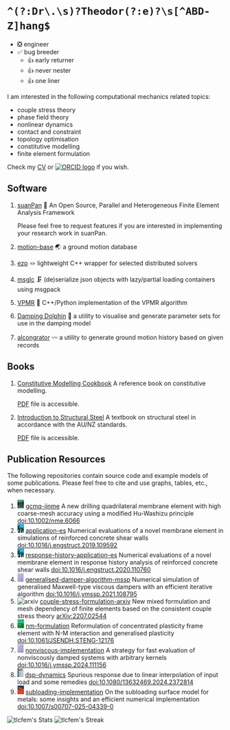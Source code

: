 # `^(?:Dr\.\s)?Theodor(?:e)?\s[^ABD-Z]hang$`

* ❎ engineer
* ✅ bug breeder
    * 👍 early returner
    * 👍 never nester
    * 👍 one liner

I am interested in the following computational mechanics related topics:

* couple stress theory
* phase field theory
* nonlinear dynamics
* contact and constraint
* topology optimisation
* constitutive modelling
* finite element formulation

Check my [CV](CV.pdf) or [<img src="https://info.orcid.org/wp-content/uploads/2019/11/orcid_64x64.png" alt="ORCID logo" width="14"/>](https://orcid.org/0000-0002-4911-0230) if you wish.

## Software

1. [suanPan](https://github.com/TLCFEM/suanPan) 🧮 An Open Source, Parallel and Heterogeneous Finite Element Analysis Framework

    Please feel free to request features if you are interested in implementing your research work in suanPan.

2. [motion-base](https://github.com/TLCFEM/motion-base) 🌏 a ground motion database

3. [ezp](https://github.com/TLCFEM/ezp) 🪢 lightweight C++ wrapper for selected distributed solvers

4. [msglc](https://github.com/TLCFEM/msglc) 🗜️ (de)serialize json objects with lazy/partial loading containers using msgpack

5. [VPMR](https://github.com/TLCFEM/vpmr) 🥷 C++/Python implementation of the VPMR algorithm

6. [Damping Dolphin](https://github.com/TLCFEM/damping-dolphin) 🐬 a utility to visualise and generate parameter sets for use in the damping model

7. [alcongrator](https://github.com/TLCFEM/alcongrator) 〰 a utility to generate ground motion history based on given records

## Books

1. [Constitutive Modelling Cookbook](https://github.com/TLCFEM/constitutive-modelling-cookbook) A reference book on constitutive modelling.

    [PDF](https://github.com/TLCFEM/constitutive-modelling-cookbook/releases/download/latest/COOKBOOK.pdf) file is accessible.
    
2. [Introduction to Structural Steel](https://github.com/TLCFEM/introduction-to-structural-steel) A textbook on structural steel in accordance with the AU/NZ standards.

    [PDF](https://github.com/TLCFEM/introduction-to-structural-steel/releases/download/latest/INTRO.pdf) file is accessible.

## Publication Resources

The following repositories contain source code and example models of some publications. Please feel free to cite and use graphs, tables, etc., when necessary.

1. <img src="pics/nme.jpg" alt="nme" height="20"/> [gcmq-ijnme](https://github.com/TLCFEM/gcmq-ijnme) A new drilling quadrilateral membrane element with high coarse-mesh accuracy using a modified Hu-Washizu principle [doi:10.1002/nme.6066](https://doi.org/10.1002/nme.6066)
2. <img src="pics/es.gif" alt="es" height="20"/> [application-es](https://github.com/TLCFEM/application-es) Numerical evaluations of a novel membrane element in simulations of reinforced concrete shear walls [doi:10.1016/j.engstruct.2019.109592](https://doi.org/10.1016/j.engstruct.2019.109592)
3. <img src="pics/es.gif" alt="es" height="20"/> [response-history-application-es](https://github.com/TLCFEM/response-history-application-es) Numerical evaluations of a novel membrane element in response history analysis of reinforced concrete shear walls [doi:10.1016/j.engstruct.2020.110760](https://doi.org/10.1016/j.engstruct.2020.110760)
4. <img src="pics/mssp.gif" alt="mssp" height="20"/> [generalised-damper-algorithm-mssp](https://github.com/TLCFEM/generalised-damper-algorithm-mssp) Numerical simulation of generalised Maxwell-type viscous dampers with an efficient iterative algorithm [doi:10.1016/j.ymssp.2021.108795](https://doi.org/10.1016/j.ymssp.2021.108795)
5. <img src="https://cpb-us-e1.wpmucdn.com/blogs.cornell.edu/dist/8/7752/files/2021/02/arxiv-logo-1.png" alt="arxiv" height="20"/> [couple-stress-formulation-arxiv](https://github.com/TLCFEM/couple-stress-formulation-arxiv) New mixed formulation and mesh dependency of finite elements based on the consistent couple stress theory [arXiv:2207.02544](https://arxiv.org/abs/2207.02544)
6. <img src="pics/jse.jpg" alt="jse" height="20"/> [nm-formulation](https://github.com/TLCFEM/nm-formulation) Reformulation of concentrated plasticity frame element with N-M interaction and generalised plasticity [doi:10.1061/JSENDH.STENG-12176](https://doi.org/10.1061/JSENDH.STENG-12176)
7. <img src="pics/mssp.gif" alt="mssp" height="20"/> [nonviscous-implementation](https://github.com/TLCFEM/nonviscous-implementation) A strategy for fast evaluation of nonviscously damped systems with arbitrary kernels [doi:10.1016/j.ymssp.2024.111156](https://doi.org/10.1016/j.ymssp.2024.111156)
8. <img src="pics/ueqe.jpg" alt="ueqe" height="20"/> [dsp-dynamics](https://github.com/TLCFEM/dsp-dynamics) Spurious response due to linear interpolation of input load and some remedies [doi:10.1080/13632469.2024.2372814](https://doi.org/10.1080/13632469.2024.2372814)
9. <img src="pics/am.png" alt="am" height="20"/> [subloading-implementation](https://github.com/TLCFEM/subloading-implementation) On the subloading surface model for metals: some insights and an efficient numerical implementation [doi:10.1007/s00707-025-04339-0](https://doi.org/10.1007/s00707-025-04339-0)

![tlcfem's Stats](https://github-readme-stats.vercel.app/api?username=tlcfem&theme=vue-dark&show_icons=true&hide_border=true&count_private=true)
![tlcfem's Streak](https://github-readme-streak-stats.herokuapp.com/?user=tlcfem&theme=vue-dark&hide_border=true)
